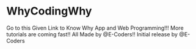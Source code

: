 # WhyCodingWhy
Go to this Given Link to Know Why App and Web Programming!!! More tutorials are coming fast!! All Made by @E-Coders!! Initial release by @E-Coders
